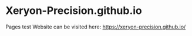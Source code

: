 # Xeryon-Precision.github.io
Pages test
Website can be visited here: https://xeryon-precision.github.io/

